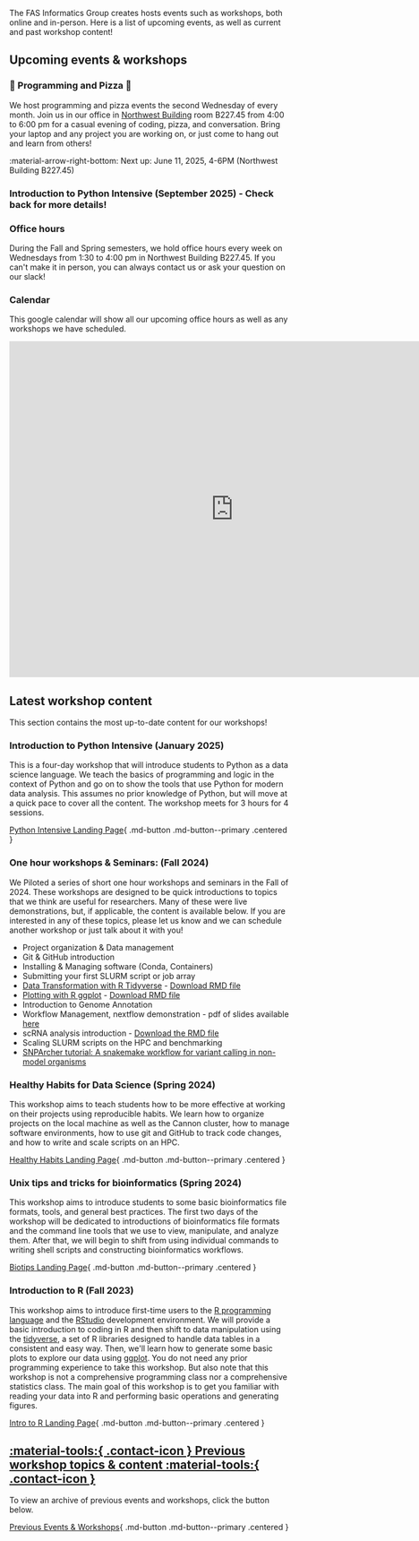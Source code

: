 The FAS Informatics Group creates hosts events such as workshops, both online and in-person. Here is a list of upcoming events, as well as current and past workshop content!

## Upcoming events & workshops

### :pizza: Programming and Pizza :pizza:

We host programming and pizza events the second Wednesday of every month. Join us in our office in [Northwest Building](https://maps.app.goo.gl/1MqNswcVaTYcCx68A) room B227.45 from 4:00 to 6:00 pm for a casual evening of coding, pizza, and conversation. Bring your laptop and any project you are working on, or just come to hang out and learn from others!

:material-arrow-right-bottom: Next up: June 11, 2025, 4-6PM (Northwest Building B227.45)

### Introduction to Python Intensive (September 2025) - Check back for more details!

### Office hours

During the Fall and Spring semesters, we hold office hours every week on Wednesdays from 1:30 to 4:00 pm in Northwest Building B227.45. If you can't make it in person, you can always contact us or ask your question on our slack!

### Calendar

This google calendar will show all our upcoming office hours as well as any workshops we have scheduled.

<center>
<iframe 
src="https://calendar.google.com/calendar/embed?src=c_3e2d956bb1940f61290f956a9f93bdf89237b8134433608498b1761b53996772%40group.calendar.google.com&ctz=America%2FNew_York" 
style="border: 0" 
width="800" 
height="600" 
frameborder="0" 
scrolling="no"
filter="invert(.9) saturate(0.5) hue-rotate(145deg)"
>

</iframe>
</center>

## Latest workshop content

This section contains the most up-to-date content for our workshops!

### Introduction to Python Intensive (January 2025)

This is a four-day workshop that will introduce students to Python as a data science language. We teach the basics of programming and logic in the context of Python and go on to show the tools that use Python for modern data analysis. This assumes no prior knowledge of Python, but will move at a quick pace to cover all the content. The workshop meets for 3 hours for 4 sessions. 

[Python Intensive Landing Page](Workshops/workshops-python/index.md){ .md-button .md-button--primary .centered }

### One hour workshops & Seminars: (Fall 2024)

We Piloted a series of short one hour workshops and seminars in the Fall of 2024. These workshops are designed to be quick introductions to topics that we think are useful for researchers. Many of these were live demonstrations, but, if applicable, the content is available below. If you are interested in any of these topics, please let us know and we can schedule another workshop or just talk about it with you!

- Project organization & Data management
- Git & GitHub introduction
- Installing & Managing software (Conda, Containers)
- Submitting your first SLURM script or job array
- [Data Transformation with R Tidyverse](Workshops/Standalone/R_tidyverse_revised.md) - [Download RMD file](Workshops/Standalone/R_tidyverse_revised.Rmd)
- [Plotting with R ggplot](Workshops/Standalone/R_ggplot_revised.md) - [Download RMD file](Workshops/Standalone/R_ggplot_revised.Rmd)
- Introduction to Genome Annotation
- Workflow Management, nextflow demonstration - pdf of slides available [here](Workshops/Standalone/Workflow_managers.pdf)
- scRNA analysis introduction - [Download the RMD file](Workshops/Standalone/SinglecellRNAseq.Rmd)
- Scaling SLURM scripts on the HPC and benchmarking
- <a href="Workshops/Standalone/snparcher-tutorial-202412.pdf" target="_blank">SNPArcher tutorial: A snakemake workflow for variant calling in non-model organisms</a>

### Healthy Habits for Data Science (Spring 2024)

This workshop aims to teach students how to be more effective at working on their projects using reproducible habits. We learn how to organize projects on the local machine as well as the Cannon cluster, how to manage software environments, how to use git and GitHub to track code changes, and how to write and scale scripts on an HPC.

[Healthy Habits Landing Page](Workshops/Healthy-habits/index.md){ .md-button .md-button--primary .centered }

### Unix tips and tricks for bioinformatics (Spring 2024)

This workshop aims to introduce students to some basic bioinformatics file formats, tools, and general best practices. The first two days of the workshop will be dedicated to introductions of bioinformatics file formats and the command line tools that we use to view, manipulate, and analyze them. After that, we will begin to shift from using individual commands to writing shell scripts and constructing bioinformatics workflows.

[Biotips Landing Page](Workshops/Biotips/index.md){ .md-button .md-button--primary .centered }

### Introduction to R (Fall 2023)

This workshop aims to introduce first-time users to the [R programming language](https://www.r-project.org/) and the [RStudio](https://posit.co/download/rstudio-desktop/) development environment. We will provide a basic introduction to coding in R and then shift to data manipulation using the [tidyverse](https://www.tidyverse.org/), a set of R libraries designed to handle data tables in a consistent and easy way. Then, we'll learn how to generate some basic plots to explore our data using [ggplot](https://ggplot2.tidyverse.org/). You do not need any prior programming experience to take this workshop. But also note that this workshop is not a comprehensive programming class nor a comprehensive statistics class. The main goal of this workshop is to get you familiar with reading your data into R and performing basic operations and generating figures.

[Intro to R Landing Page](Workshops/R/index.md){ .md-button .md-button--primary .centered }

## [:material-tools:{ .contact-icon } Previous workshop topics & content :material-tools:{ .contact-icon }](previous-events.md)

To view an archive of previous events and workshops, click the button below.

[Previous Events & Workshops](previous-events.md){ .md-button .md-button--primary .centered }
